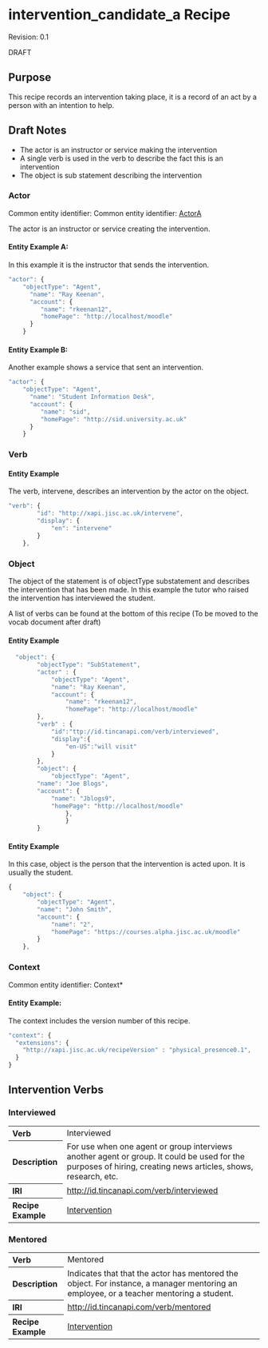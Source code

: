 # intervention_candidate_a Recipe
Revision: 0.1 

DRAFT

## Purpose
This recipe records an intervention taking place, it is a record of an act by a person with an intention to help. 

## Draft Notes 

- The actor is an instructor or service making the intervention
- A single verb is used in the verb to describe the fact this is an intervention
- The object is sub statement describing the intervention


### Actor
Common entity identifier: Common entity identifier: [ActorA](../common_structures.md#actora) 
 
The actor is an instructor or service creating the intervention.

#### Entity Example A:
In this example it is the instructor that sends the intervention.

``` Javascript
"actor": {
	"objectType": "Agent",
      "name": "Ray Keenan",
      "account": {
         "name": "rkeenan12",
         "homePage": "http://localhost/moodle"
      }
	}
```
#### Entity Example B:
Another example shows a service that sent an intervention.

``` Javascript
"actor": {
	"objectType": "Agent",
      "name": "Student Information Desk",
      "account": {
         "name": "sid",
         "homePage": "http://sid.university.ac.uk"
      }
	}
```



### Verb


#### Entity Example
The verb, intervene, describes an intervention by the actor on the object.

``` javascript
"verb": {
        "id": "http://xapi.jisc.ac.uk/intervene",
        "display": {
            "en": "intervene"
        }
    },
```


### Object
The object of the statement is of objectType substatement and describes the intervention that has been made. In this example the tutor who raised the intervention has interviewed the student.

A list of verbs can be found at the bottom of this recipe (To be moved to the vocab document after draft)


#### Entity Example

``` Javascript
  "object": {
        "objectType": "SubStatement",
        "actor" : {
            "objectType": "Agent",
			"name": "Ray Keenan",
			"account": {
				"name": "rkeenan12",
				"homePage": "http://localhost/moodle"
        },
        "verb" : { 
            "id":"ttp://id.tincanapi.com/verb/interviewed", 
            "display":{
                "en-US":"will visit"
            } 
        },
        "object": {
            "objectType": "Agent",
		"name": "Joe Blogs",
		"account": {
			"name": "Jblogs9",
			"homePage": "http://localhost/moodle"
        		},
            	}
        }
```

#### Entity Example

In this case, object is the person that the intervention is acted upon. It is usually the student.

``` Javascript
{
    "object": {
        "objectType": "Agent",
        "name": "John Smith",
        "account": {
            "name": "2",
            "homePage": "https://courses.alpha.jisc.ac.uk/moodle"
        }
    },
```

### Context

Common entity identifier: Context*

#### Entity Example:

The context includes the version number of this recipe.

``` javascript
"context": {
  "extensions": {
    "http://xapi.jisc.ac.uk/recipeVersion" : "physical_presence0.1",
  }
}
```

## Intervention Verbs

### Interviewed
<table>
<tr><th align="left">Verb</th><td>Interviewed</td></tr>
<tr><th align="left">Description</th><td>For use when one agent or group interviews another agent or group. It could be used for the purposes of hiring, creating news articles, shows, research, etc.</td></tr>
<tr><th align="left">IRI</th><td> <a href="http://id.tincanapi.com/verb/interviewed">http://id.tincanapi.com/verb/interviewed</a> </td></tr>
<tr><th align="left">Recipe Example</th><td> <a href="recipes/intervention.md#verb">Intervention</a> </td></tr>
</table>

### Mentored
<table>
<tr><th align="left">Verb</th><td>Mentored</td></tr>
<tr><th align="left">Description</th><td>Indicates that that the actor has mentored the object. For instance, a manager mentoring an employee, or a teacher mentoring a student. </td></tr>
<tr><th align="left">IRI</th><td> <a href="http://id.tincanapi.com/verb/mentored">http://id.tincanapi.com/verb/mentored</a> </td></tr>
<tr><th align="left">Recipe Example</th><td> <a href="recipes/intervention.md#verb">Intervention</a> </td></tr>
</table>

